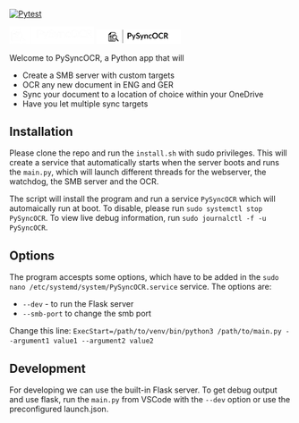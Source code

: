 [![Pytest](https://github.com/maxi07/PySyncOCR/actions/workflows/pytest.yml/badge.svg)](https://github.com/maxi07/PySyncOCR/actions/workflows/pytest.yml)

<img src="src/webserver/static/images/PySyncOCR_logos_white.png#gh-dark-mode-only" width="30%">
<img src="src/webserver/static/images/PySyncOCR_logos_black.png#gh-light-mode-only" width="30%">

Welcome to PySyncOCR, a Python app that will
- Create a SMB server with custom targets
- OCR any new document in ENG and GER
- Sync your document to a location of choice within your OneDrive
- Have you let multiple sync targets

## Installation
Please clone the repo and run the `install.sh` with sudo privileges. This will create a service that automatically starts when the server boots and runs the `main.py`, which will launch different threads for the webserver, the watchdog, the SMB server and the OCR.

The script will install the program and run a service `PySyncOCR` which will automaically run at boot. To disable, please run `sudo systemctl stop PySyncOCR`. To view live debug information, run `sudo journalctl -f -u PySyncOCR`.

## Options
The program accespts some options, which have to be added in the `sudo nano /etc/systemd/system/PySyncOCR.service` service. The options are:
- `--dev` - to run the Flask server
- `--smb-port` to change the smb port

Change this line:
`ExecStart=/path/to/venv/bin/python3 /path/to/main.py --argument1 value1 --argument2 value2`

## Development
For developing we can use the built-in Flask server. To get debug output and use flask, run the `main.py` from VSCode with the `--dev` option or use the preconfigured launch.json.
